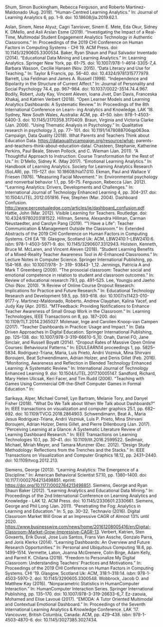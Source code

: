 [^Buckingham2019HCLA~p.2]:
  Shum, Simon Buckingham, Rebecca Ferguson, and Roberto Martinez-Maldonado (Aug. 2019). “Human-Centred Learning Analytics.” In: Journal of Learning Analytics 6, pp. 1–9. doi: 10.18608/jla.2019.62.1.

[^DigitalClassroomMarket]:
[^siemens2011LA]:
[^Chasteen2011CourseTransf]:
[^Ferguson2012LA]:
[^Vermette2019TeachersDigitalClass]:
[^Hillman2019TeachersOutsideClass]:
[^TeachersAndData]:
[^Hattie2012VisibleLearningForTeacher~p.81]:
[^Jennings2009Prosocial]:
[^Onah2014DropoutPatterns]:
[^Lee2010DropoutReview]:
[^Vermette2019TeachersDigitalClass]:
[^Hillman2019TeachersOutsideClass]:
[^Siemens2013LA]:
[^Siemens2012EDMAndLA]:
[^Baker2014EDMAndLA]:
[^Wasson2016TeacherDataLiteracy]:
[^TeachersAndData]:
[^Sandford2006TeachingWGLoT]:
[^Few2004DashConfusion]:
[^Sarikaya2018DahsboardDesignSpace]:
[^Holstein2018AITeacher]:
[^Molenaar2017TeacherARSI]:
[^Aslan2019SETA]:
[^Maldonado2015MTFeedback]:
[^Rodriguez2016MonitorAwareReflect]:
[^Schwendimann2017DashReview]:
[^Bodily2018LADashReview]:
[^Verbert2014DashboardsReview]:
[^Schwendimann2017DashReview]:
[^Bodily2018LADashReview]:
[^Sedlmair2012DesignStudy]:
[^Buckingham2019HCLA]:
[^Ferguson2012LA]:
[^ekman1976ediscrete]:
[^feldman1998edimentional]:
[^DMello2017ELA]:
[^Ezzaouia2017Emoda]:
[^Braun2006ThematicAnalysis]:
[^Wobbrock2016NonparametricStats]:

Aslan, Sinem, Nese Alyuz, Cagri Tanriover, Sinem E. Mete, Eda Okur, Sidney K. DMello, and Asli Arslan Esme (2019). “Investigating the Impact of a Real-Time, Multimodal Student Engagement Analytics Technology in Authentic Classrooms.” In: Proceedings of the 2019 CHI Conference on Human Factors in Computing Systems - CHI 19. ACM Press. doi: 10.1145/3290605.3300534.
Baker, Ryan Shaun and Paul Salvador Inventado (2014). “Educational Data Mining and Learning Analytics.” In: Learning Analytics. Springer New York, pp. 61–75. doi: 10.1007/978-1-4614-3305-7_4.
Barbara Wasson, Cecilie Hansen (Nov. 2015). “Data Literacy and Use for Teaching.” In: Taylor & Francis, pp. 56–40. doi: 10.4324/9781315777979.
Barrett, Lisa Feldman and James A. Russell (1998). “Independence and Bipolarity in the Structure of Current Affect.” In: Journal of Personality and Social Psychology 74.4, pp. 967–984. doi: 10.1037/0022-3514.74.4.967.
Bodily, Robert, Judy Kay, Vincent Aleven, Ioana Jivet, Dan Davis, Franceska Xhakaj, and Katrien Verbert (2018). “Open Learner Models and Learning Analytics Dashboards: A Systematic Review.” In: Proceedings of the 8th International Conference on Learn- ing Analytics and Knowledge. LAK ’18. Sydney, New South Wales, Australia: ACM, pp. 41–50. isbn: 978-1-4503-6400-3. doi: 10.1145/3170358.3170409.
Braun, Virginia and Victoria Clarke (Jan. 2006). “Using Thematic Analysis in Psychology.” In: Qualitative research in psychology 3, pp. 77– 101. doi: 10.1191/1478088706qp063oa.
Campaign, Data Quality (2018). What Parents and Teachers Think about Education Data. https://dataqualitycampaign.org/resource/what- parents-and-teachers-think-about-education-data/.
Chasteen, Stephanie, Katherine Perkins, Paul Beale, Steven Pollock, and C. Wieman (Jan. 2011). “A Thoughtful Approach to Instruction: Course Transformation for the Rest of Us.” In:
D’Mello, Sidney K. (May 2017). “Emotional Learning Analytics.” In: Handbook of Learning Analytics. Society for Learning Analytics Research (SoLAR), pp. 115–127. doi: 10.18608/hla17.010.
Ekman, Paul and Wallace V Friesen (1976). “Measuring Facial Movement.” In: Environmental psychology and nonverbal behavior 1.1, pp. 56–75.
Ferguson, Rebecca (Jan. 2012). “Learning Analytics: Drivers, Developments and Challenges.” In: International Journal of Technology Enhanced Learning 4, pp. 304–317. doi: 10.1504/IJTEL.2012.051816.
Few, Stephen (Mar. 2004). Dashboard Confusion. http://www.perceptualedge.com/articles/ie/dashboard_confusion.pdf.
Hattie, John (Mar. 2012). Visible Learning for Teachers. Routledge. doi: 10.4324/9780203181522.
Hillman, Serena, Alexandra Hillman, Carman Neustaedter, and Carolyn Pang (2019). “"I Have a Life": Teacher Communication &
Management Outside the Classroom.” In: Extended Abstracts of the 2019 CHI Conference on Human Factors in Computing Systems.
CHI EA ’19. Glasgow, Scotland Uk: ACM, LBW2410:1–LBW2410:6. isbn: 978-1-4503-5971-9. doi: 10.1145/3290607.3312943. Holstein, Kenneth, Bruce M. McLaren, and Vincent Aleven (2018). “Student Learning Benefits of a Mixed-Reality Teacher Awareness Tool in AI-Enhanced Classrooms.” In: Lecture Notes in Computer Science. Springer International Publishing, pp. 154–168. doi:
10.1007/978- 3- 319- 93843- 1_12.
Jennings, Patricia A and Mark T Greenberg (2009). “The prosocial classroom: Teacher social and emotional competence in relation to
student and classroom outcomes.” In: Review of educational research 79.1, pp. 491–525.
Lee, Youngju and Jaeho Choi (Nov. 2010). “A Review of Online Course Dropout Research: Implications for Practice and Future
Research.” In: Educational Technology Research and Development 59.5, pp. 593–618. doi: 10.1007/s11423-010-9177-y. Martinez-Maldonado, Roberto, Andrew Clayphan, Kalina Yacef, and Judy Kay (Apr. 2015). “MTFeedback: Providing Notifications to Enhance Teacher Awareness of Small Group Work in the Classroom.” In: Learning Technologies, IEEE Transactions on 8, pp. 187–200.
doi: 10.1109/TLT.2014.2365027.
Molenaar, Inge and Carolien Knoop-van Campen (2017). “Teacher Dashboards in Practice: Usage and Impact.” In: Data Driven Approaches in Digital Education. Springer International Publishing, pp. 125–138. doi: 10.1007/978-3-319-66610-5_10.
Onah, Daniel FO, Jane Sinclair, and Russell Boyatt (2014). “Dropout Rates of Massive Open Online Courses: Behavioural Patterns.” In:
EDULEARN14 proceedings 1, pp. 5825–5834.
Rodriguez-Triana, Maria, Luis Prieto, Andrii Vozniuk, Mina Shirvani Boroujeni, Beat Schwendimann, Adrian Holzer, and Denis
Gillet (Feb. 2016). “Monitoring, Awareness and Reflection in Blended Technology Enhanced Learning: A Systematic Review.” In:
International Journal of Technology Enhanced Learning 9. doi: 10.1504/IJTEL.2017.10005147.
Sandford, Richard, Mary Helen Ulicsak, Keri Facer, and Tim Rudd (2006). “Teaching with Games Using Commercial Off-the-Shelf
Computer Games in Formal Education.” In:

Sarikaya, Alper, Michael Correll, Lyn Bartram, Melanie Tory, and Danyel Fisher (2018). “What Do We Talk about When We Talk about Dashboards?” In: IEEE transactions on visualization and computer graphics 25.1, pp. 682–692. doi: 10.1109/TVCG.2018.2864903.
Schwendimann, Beat A., Maria Jesus Rodriguez-Triana, Andrii Vozniuk, Luis P. Prieto, Mina Shirvani Boroujeni, Adrian Holzer, Denis Gillet, and Pierre Dillenbourg (Jan. 2017). “Perceiving Learning at a Glance: A Systematic Literature Review of Learning Dashboard Research.” In: IEEE Transactions on Learning Technologies 10.1, pp. 30–41. doi: 10.1109/tlt.2016.2599522.
Sedlmair, Michael, Miriah Meyer, and Tamara Munzner (Dec. 2012). “Design Study Methodology: Reflections from the Trenches and the Stacks.” In: IEEE Transactions on Visualization and Computer Graphics 18.12, pp. 2431–2440. doi: 10.1109/tvcg.2012.213.


Siemens, George (2013). “Learning Analytics: The Emergence of a Discipline.” In: American Behavioral Scientist 57.10, pp. 1380–1400. doi: 10.1177/0002764213498851. eprint: https://doi.org/10.1177/0002764213498851.
Siemens, George and Ryan Shaun Baker (2012). “Learning Analytics and Educational Data Mining.” In: Proceedings of the 2nd International Conference on Learning Analytics and Knowledge - LAK 12. ACM Press. doi: 10.1145/2330601.2330661.
Siemens, George and Phil Long (Jan. 2011). “Penetrating the Fog: Analytics in Learning and Education.” In: 5, pp. 30–32.
Technavio (2016). Digital Classroom Market Will Grow at an Impressive CAGR of Almost 13% until 2020.
https://www.businesswire.com/news/home/20161208005416/en/Digital-Classroom-Market-Grow-Impressive-CAGR-13. Verbert, Katrien, Sten Govaerts, Erik Duval, Jose Luis Santos, Frans Van Assche, Gonzalo Parra, and Joris Klerkx (2014). “Learning
Dashboards: An Overview and Future Research Opportunities.” In: Personal and Ubiquitous Computing 18.6, pp. 1499–1514. Vermette, Laton, Joanna McGrenere, Colin Birge, Adam Kelly, and Parmit K. Chilana (2019). “Freedom to Personalize My Digital Classroom: Understanding Teachers’ Practices and Motivations.” In: Proceedings of the 2019 CHI Conference on Human Factors in
Computing Systems. CHI ’19. Glasgow, Scotland Uk: ACM, 318:1–318:14. isbn: 978-1-4503-5970-2. doi: 10.1145/3290605.3300548. Wobbrock, Jacob O. and Matthew Kay (2016). “Nonparametric Statistics in HumanComputer Interaction.” In: HumanComputer Interaction
Series. Springer International Publishing, pp. 135–170. doi: 10.1007/978-3-319-26633-6_7.
Ez-zaouia, Mohamed and Elise Lavoué (2017). “EMODA: A Tutor Oriented Multimodal and Contextual Emotional Dashboard.” In:
Proceedings of the Seventh International Learning Analytics & Knowledge Conference. LAK ’17. Vancouver, British Columbia, Canada: ACM, pp. 429–438. isbn: 978-1-4503-4870-6. doi: 10.1145/3027385.3027434.